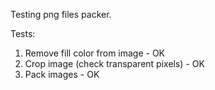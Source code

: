 Testing png files packer.

Tests:
1) Remove fill color from image - OK
2) Crop image (check transparent pixels) - OK
3) Pack images - OK

